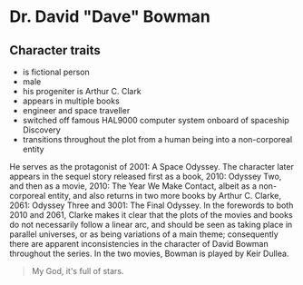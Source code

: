 # Dr. David "Dave" Bowman

## Character traits

* is fictional person
* male
* his progeniter is Arthur C. Clark
* appears in multiple books
* engineer and space traveller
* switched off famous HAL9000 computer system onboard of spaceship Discovery
* transitions throughout the plot from a human being into a non-corporeal entity

He serves as the protagonist of 2001: A Space Odyssey. The character later appears in the sequel story released first as a book, 2010: Odyssey Two, and then as a movie, 2010: The Year We Make Contact, albeit as a non-corporeal entity, and also returns in two more books by Arthur C. Clarke, 2061: Odyssey Three and 3001: The Final Odyssey. In the forewords to both 2010 and 2061, Clarke makes it clear that the plots of the movies and books do not necessarily follow a linear arc, and should be seen as taking place in parallel universes, or as being variations of a main theme; consequently there are apparent inconsistencies in the character of David Bowman throughout the series. In the two movies, Bowman is played by Keir Dullea.

> My God, it's full of stars.
